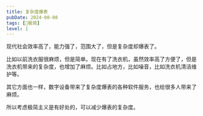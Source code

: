 ```yaml
---
title: 复杂度爆表
pubDate: 2024-08-08
tags: [🥚极简]
level: 1
---
```


现代社会效率高了，能力强了，范围大了，但是复杂度却爆表了。

比如以前洗衣服很麻烦，但是简单。现在有了洗衣机，虽然效率高了方便了，但是洗衣机带来的复杂度，也增加了麻烦。比如占地方，比如噪音，比如洗衣机清洁维护等。

其它方面也一样，数字设备带来了复杂度爆表的各种软件服务，也给很多人带来了麻烦。

所以考虑极简主义是有好处的，可以减少爆表的复杂度。

